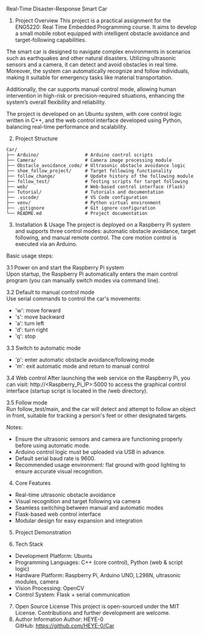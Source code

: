 Real-Time Disaster-Response Smart Car
1. Project Overview
This project is a practical assignment for the ENG5220: Real Time Embedded Programming course. It aims to develop a small mobile robot equipped with intelligent obstacle avoidance and target-following capabilities.

The smart car is designed to navigate complex environments in scenarios such as earthquakes and other natural disasters. Utilizing ultrasonic sensors and a camera, it can detect and avoid obstacles in real time. Moreover, the system can automatically recognize and follow individuals, making it suitable for emergency tasks like material transportation.

Additionally, the car supports manual control mode, allowing human intervention in high-risk or precision-required situations, enhancing the system’s overall flexibility and reliability.

The project is developed on an Ubuntu system, with core control logic written in C++, and the web control interface developed using Python, balancing real-time performance and scalability.

2. Project Structure

```
Car/
├── Arduino/                 # Arduino control scripts
├── Camera/                  # Camera image processing module
├── Obstacle_avoidance_code/ # Ultrasonic obstacle avoidance logic
├── shoe_follow_project/     # Target following functionality
├── follow_change/           # Update history of the following module
├── follow_test/             # Testing scripts for target following
├── web/                     # Web-based control interface (Flask)
├── Tutorial/                # Tutorials and documentation
├── .vscode/                 # VS Code configuration
├── venv/                    # Python virtual environment
├── .gitignore               # Git ignore configuration
└── README.md                # Project documentation

```

3. Installation & Usage
The project is deployed on a Raspberry Pi system and supports three control modes: automatic obstacle avoidance, target following, and manual remote control. The core motion control is executed via an Arduino.

Basic usage steps:

3.1 Power on and start the Raspberry Pi system  
Upon startup, the Raspberry Pi automatically enters the main control program (you can manually switch modes via command line).

3.2 Default to manual control mode  
Use serial commands to control the car's movements:
- 'w': move forward
- 's': move backward
- 'a': turn left
- 'd': turn right
- 'q': stop

3.3 Switch to automatic mode
- 'p': enter automatic obstacle avoidance/following mode
- 'm': exit automatic mode and return to manual control

3.4 Web control
After launching the web service on the Raspberry Pi, you can visit:
http://<Raspberry_Pi_IP>:5000
to access the graphical control interface (startup script is located in the /web directory).

3.5 Follow mode  
Run follow_test/main, and the car will detect and attempt to follow an object in front, suitable for tracking a person's feet or other designated targets.

Notes:
- Ensure the ultrasonic sensors and camera are functioning properly before using automatic mode.
- Arduino control logic must be uploaded via USB in advance.
- Default serial baud rate is 9600.
- Recommended usage environment: flat ground with good lighting to ensure accurate visual recognition.
4. Core Features
- Real-time ultrasonic obstacle avoidance  
- Visual recognition and target following via camera  
- Seamless switching between manual and automatic modes  
- Flask-based web control interface  
- Modular design for easy expansion and integration
5. Project Demonstration
<!-- Replace the link below with demo video/image if available -->
6. Tech Stack
- Development Platform: Ubuntu  
- Programming Languages: C++ (core control), Python (web & script logic)  
- Hardware Platform: Raspberry Pi, Arduino UNO, L298N, ultrasonic modules, camera  
- Vision Processing: OpenCV  
- Control System: Flask + serial communication
7. Open Source License
This project is open-sourced under the MIT License. Contributions and further development are welcome.
8. Author Information
Author: HEYE-0  
GitHub: https://github.com/HEYE-0/Car
